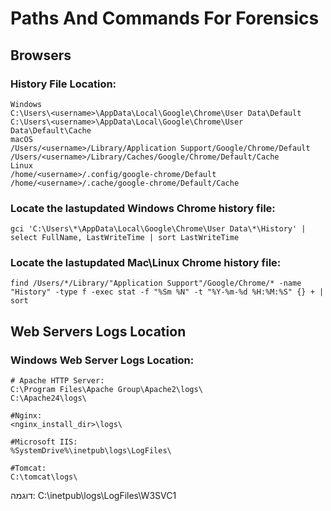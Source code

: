 # Paths And Commands For Forensics
## Browsers
### History File Location:
```
Windows
C:\Users\<username>\AppData\Local\Google\Chrome\User Data\Default
C:\Users\<username>\AppData\Local\Google\Chrome\User Data\Default\Cache
macOS
/Users/<username>/Library/Application Support/Google/Chrome/Default
/Users/<username>/Library/Caches/Google/Chrome/Default/Cache
Linux
/home/<username>/.config/google-chrome/Default
/home/<username>/.cache/google-chrome/Default/Cache
```

### Locate the lastupdated Windows Chrome history file:
```
gci 'C:\Users\*\AppData\Local\Google\Chrome\User Data\*\History' | select FullName, LastWriteTime | sort LastWriteTime
```
### Locate the lastupdated Mac\Linux Chrome history file:
```
find /Users/*/Library/"Application Support"/Google/Chrome/* -name "History" -type f -exec stat -f "%Sm %N" -t "%Y-%m-%d %H:%M:%S" {} + | sort
```

## Web Servers Logs Location
### Windows Web Server Logs Location:
```
# Apache HTTP Server:
C:\Program Files\Apache Group\Apache2\logs\
C:\Apache24\logs\

#Nginx:
<nginx_install_dir>\logs\

#Microsoft IIS:
%SystemDrive%\inetpub\logs\LogFiles\

#Tomcat:
C:\tomcat\logs\
```


דוגמה: C:\inetpub\logs\LogFiles\W3SVC1
